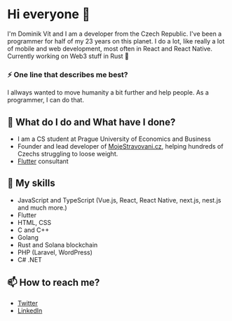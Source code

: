 # Hi everyone :wave:
I'm Dominik Vít and I am a developer from the Czech Republic. I've been a programmer for half of my 23 years on this planet. I do a lot, like really a lot of mobile and web development, most often in React and React Native. Currently working on Web3 stuff in Rust 🦄

### ⚡ One line that describes me best? 
I allways wanted to move humanity a bit further and help people. As a programmer, I can do that.

## 🌱 What do I do and What have I done?
- I am a CS student at Prague University of Economics and Business
- Founder and lead developer of [MojeStravovani.cz](https://mojestravovani.cz), helping hundreds of Czechs struggling to loose weight.
- [Flutter](flutter.dev) consultant

## 📜 My skills 
- JavaScript and TypeScript (Vue.js, React, React Native, next.js, nest.js and much more.)
- Flutter
- HTML, CSS
- C and C++
- Golang
- Rust and Solana blockchain
- PHP (Laravel, WordPress)
- C# .NET

## 📫 How to reach me?
- [Twitter](https://twitter.com/dominik__vit) 
- [LinkedIn](https://www.linkedin.com/in/dominik-v%C3%ADt-70a1a6184/) 
